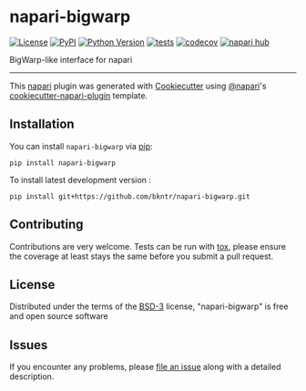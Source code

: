 # napari-bigwarp

[![License](https://img.shields.io/pypi/l/napari-bigwarp.svg?color=green)](https://github.com/bkntr/napari-bigwarp/raw/main/LICENSE)
[![PyPI](https://img.shields.io/pypi/v/napari-bigwarp.svg?color=green)](https://pypi.org/project/napari-bigwarp)
[![Python Version](https://img.shields.io/pypi/pyversions/napari-bigwarp.svg?color=green)](https://python.org)
[![tests](https://github.com/bkntr/napari-bigwarp/workflows/tests/badge.svg)](https://github.com/bkntr/napari-bigwarp/actions)
[![codecov](https://codecov.io/gh/bkntr/napari-bigwarp/branch/main/graph/badge.svg)](https://codecov.io/gh/bkntr/napari-bigwarp)
[![napari hub](https://img.shields.io/endpoint?url=https://api.napari-hub.org/shields/napari-bigwarp)](https://napari-hub.org/plugins/napari-bigwarp)

BigWarp-like interface for napari

----------------------------------

This [napari] plugin was generated with [Cookiecutter] using [@napari]'s [cookiecutter-napari-plugin] template.

<!--
Don't miss the full getting started guide to set up your new package:
https://github.com/napari/cookiecutter-napari-plugin#getting-started

and review the napari docs for plugin developers:
https://napari.org/plugins/stable/index.html
-->

## Installation

You can install `napari-bigwarp` via [pip]:

    pip install napari-bigwarp



To install latest development version :

    pip install git+https://github.com/bkntr/napari-bigwarp.git


## Contributing

Contributions are very welcome. Tests can be run with [tox], please ensure
the coverage at least stays the same before you submit a pull request.

## License

Distributed under the terms of the [BSD-3] license,
"napari-bigwarp" is free and open source software

## Issues

If you encounter any problems, please [file an issue] along with a detailed description.

[napari]: https://github.com/napari/napari
[Cookiecutter]: https://github.com/audreyr/cookiecutter
[@napari]: https://github.com/napari
[MIT]: http://opensource.org/licenses/MIT
[BSD-3]: http://opensource.org/licenses/BSD-3-Clause
[GNU GPL v3.0]: http://www.gnu.org/licenses/gpl-3.0.txt
[GNU LGPL v3.0]: http://www.gnu.org/licenses/lgpl-3.0.txt
[Apache Software License 2.0]: http://www.apache.org/licenses/LICENSE-2.0
[Mozilla Public License 2.0]: https://www.mozilla.org/media/MPL/2.0/index.txt
[cookiecutter-napari-plugin]: https://github.com/napari/cookiecutter-napari-plugin

[file an issue]: https://github.com/bkntr/napari-bigwarp/issues

[napari]: https://github.com/napari/napari
[tox]: https://tox.readthedocs.io/en/latest/
[pip]: https://pypi.org/project/pip/
[PyPI]: https://pypi.org/
